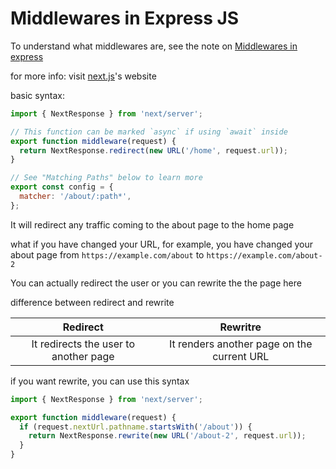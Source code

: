# Middlewares in Express JS

To understand what middlewares are, see the note on [Middlewares in express](https://github.com/sarimhasan/Today-I-Learned/blob/main/Express/Middlewares-in-express.md)

for more info: visit [next.js](https://nextjs.org/docs/app/building-your-application/routing/middleware)'s website

basic syntax:

```js
import { NextResponse } from 'next/server';

// This function can be marked `async` if using `await` inside
export function middleware(request) {
  return NextResponse.redirect(new URL('/home', request.url));
}

// See "Matching Paths" below to learn more
export const config = {
  matcher: '/about/:path*',
};
```

It will redirect any traffic coming to the about page to the home page

what if you have changed your URL, for example, you have changed your about page from `https://example.com/about` to `https://example.com/about-2`

You can actually redirect the user or you can rewrite the the page here

difference between redirect and rewrite

|               Redirect                |                  Rewritre                  |
| :-----------------------------------: | :----------------------------------------: |
| It redirects the user to another page | It renders another page on the current URL |

if you want rewrite, you can use this syntax

```js
import { NextResponse } from 'next/server';

export function middleware(request) {
  if (request.nextUrl.pathname.startsWith('/about')) {
    return NextResponse.rewrite(new URL('/about-2', request.url));
  }
}
```
